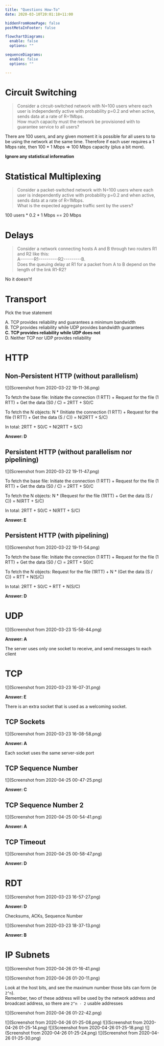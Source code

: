 ```yaml
---
title: "Questions How-To"
date: 2020-03-10T20:01:18+11:00

hiddenFromHomePage: false
postMetaInFooter: false

flowchartDiagrams:
  enable: false
  options: ""

sequenceDiagrams: 
  enable: false
  options: ""

---
```


# Circuit Switching

> Consider a circuit-switched network with N=100 users where each user is independently active with probability p=0.2 and when active, sends data at a rate of R=1Mbps.  
How much capacity must the network be provisioned with to guarantee service to all users?

There are 100 users, and any given moment it is possible for all users to to be using the network at the same time. Therefore if each user requires a 1 Mbps rate, then 100 * 1 Mbps => 100 Mbps capacity (plus a bit more).

**Ignore any statistical information**

# Statistical Multiplexing

> Consider a packet-switched network with N=100 users where each user is independently active with probability p=0.2 and when active, sends data at a rate of R=1Mbps.  
What is the expected aggregate traffic sent by the users?

100 users * 0.2 * 1 Mbps == 20 Mbps

# Delays

> Consider a network connecting hosts A and B through two routers R1 and R2 like this:  
A-------R1----------R2---------B.  
Does the queuing delay at R1 for a packet from A to B depend on the length of the link R1-R2?

No it doesn't!

# Transport

Pick the true statement

A. TCP provides reliability and guarantees a minimum bandwidth  
B. TCP provides reliability while UDP provides bandwidth guarantees  
**C. TCP provides reliability while UDP does not**  
D. Neither TCP nor UDP provides reliability  

# HTTP

## Non-Persistent HTTP (without parallelism)

![](Screenshot from 2020-03-22 19-11-36.png)

To fetch the base file: Initiate the connection (1 RTT) + Request for the file (1 RTT) + Get the data (S0 / C) = 2RTT + S0/C

To fetch the N objects: N * (Initiate the connection (1 RTT) + Request for the file (1 RTT) + Get the data (S / C)) = N(2RTT + S/C)

In total: 2RTT + S0/C + N(2RTT + S/C)  

**Answer: D**

## Persistent HTTP (without parallelism nor pipelining)

![](Screenshot from 2020-03-22 19-11-47.png)

To fetch the base file: Initiate the connection (1 RTT) + Request for the file (1 RTT) + Get the data (S0 / C) = 2RTT + S0/C

To fetch the N objects: N * (Request for the file (1RTT) + Get the data (S / C)) = N(RTT + S/C)

In total: 2RTT + S0/C + N(RTT + S/C)

**Answer: E**

## Persistent HTTP (with pipelining)

![](Screenshot from 2020-03-22 19-11-54.png)

To fetch the base file: Initiate the connection (1 RTT) + Request for the file (1 RTT) + Get the data (S0 / C) = 2RTT + S0/C

To fetch the N objects: Request for the file (1RTT) + N * (Get the data (S / C)) = RTT + N(S/C)

In total: 2RTT + S0/C + RTT + N(S/C)

**Answer: D**


# UDP

![](Screenshot from 2020-03-23 15-58-44.png)

**Answer: A**  

The server uses only one socket to receive, and send messages to each client

# TCP

![](Screenshot from 2020-03-23 16-07-31.png)

**Answer: E**

There is an extra socket that is used as a welcoming socket.

## TCP Sockets

![](Screenshot from 2020-03-23 16-08-58.png)

**Answer: A**

Each socket uses the same server-side port

## TCP Sequence Number

![](Screenshot from 2020-04-25 00-47-25.png)

**Answer: C**


## TCP Sequence Number 2

![](Screenshot from 2020-04-25 00-54-41.png)

**Answer: A**

## TCP Timeout

![](Screenshot from 2020-04-25 00-58-47.png)

**Answer: D**

# RDT

![](Screenshot from 2020-03-23 16-57-27.png)

**Answer: D**

Checksums, ACKs, Sequence Number

![](Screenshot from 2020-03-23 18-37-13.png)

**Answer: B**

# IP Subnets

![](Screenshot from 2020-04-26 01-16-41.png)

![](Screenshot from 2020-04-26 01-20-11.png)

Look at the host bits, and see the maximum number those bits can form (ie `2^n`).  
Remember, two of these address will be used by the network address and broadcast address, so there are `2^n - 2` usable addresses

![](Screenshot from 2020-04-26 01-22-42.png)

![](Screenshot from 2020-04-26 01-25-08.png)
![](Screenshot from 2020-04-26 01-25-14.png)
![](Screenshot from 2020-04-26 01-25-18.png)
![](Screenshot from 2020-04-26 01-25-24.png)
![](Screenshot from 2020-04-26 01-25-30.png)
